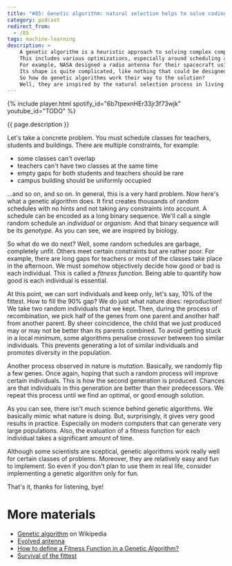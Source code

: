 ```yaml
---
title: "#85: Genetic algorithm: natural selection helps to solve coding problems"
category: podcast
redirect_from:
  - /85
tags: machine-learning
description: >
    A genetic algorithm is a heuristic approach to solving complex computational problems.
    This includes various optimizations, especially around scheduling and design.
    For example, NASA designed a radio antenna for their spacecraft using a genetic algorithm.
    Its shape is quite complicated, like nothing that could be designed by hand.
    So how do genetic algorithms work their way to the solution?
    Well, they are inspired by the natural selection process in living creatures (!)
---
```


{% include player.html spotify_id="6b7tpexnHEr33jr3f73wjk" youtube_id="TODO" %}

{{ page.description }}

Let's take a concrete problem.
You must schedule classes for teachers, students and buildings.
There are multiple constraints, for example:

* some classes can't overlap
* teachers can't have two classes at the same time
* empty gaps for both students and teachers should be rare
* campus building should be uniformly occupied

...and so on, and so on.
In general, this is a very hard problem.
Now here's what a genetic algorithm does.
It first creates thousands of random schedules with no hints and not taking any constraints into account.
A schedule can be encoded as a long binary sequence.
We'll call a single random schedule an _individual_ or _organism_.
And that binary sequence will be its _genotype_.
As you can see, we are inspired by biology.

So what do we do next?
Well, some random schedules are garbage, completely unfit.
Others meet certain constraints but are rather poor.
For example, there are long gaps for teachers or most of the classes take place in the afternoon.
We must somehow objectively decide how good or bad is each individual.
This is called a _fitness function_.
Being able to quantify how good is each individual is essential.

At this point, we can sort individuals and keep only, let's say, 10% of the fittest.
How to fill the 90% gap?
We do just what nature does: reproduction!
We take two random individuals that we kept.
Then, during the process of recombination, we pick half of the genes from one parent and another half from another parent.
By sheer coincidence, the child that we just produced may or may not be better than its parents combined.
To avoid getting stuck in a local minimum, some algorithms penalise _crossover_ between too similar individuals.
This prevents generating a lot of similar individuals and promotes diversity in the population.

Another process observed in nature is _mutation_.
Basically, we randomly flip a few genes.
Once again, hoping that such a random process will improve certain individuals.
This is how the second generation is produced.
Chances are that individuals in this generation are better than their predecessors.
We repeat this process until we find an optimal, or good enough solution.

As you can see, there isn't much science behind genetic algorithms.
We basically mimic what nature is doing.
But, surprisingly, it gives very good results in practice.
Especially on modern computers that can generate very large populations.
Also, the evaluation of a fitness function for each individual takes a significant amount of time.

Although some scientists are sceptical, genetic algorithms work really well for certain classes of problems.
Moreover, they are relatively easy and fun to implement.
So even if you don't plan to use them in real life, consider implementing a genetic algorithm only for fun.

That's it, thanks for listening, bye!

# More materials

* [Genetic algorithm](https://en.wikipedia.org/wiki/Genetic_algorithm) on Wikipedia
* [Evolved antenna](https://en.wikipedia.org/wiki/Evolved_antenna)
* [How to define a Fitness Function in a Genetic Algorithm?](https://towardsdatascience.com/how-to-define-a-fitness-function-in-a-genetic-algorithm-be572b9ea3b4)
* [Survival of the fittest](https://en.wikipedia.org/wiki/Survival_of_the_fittest)
